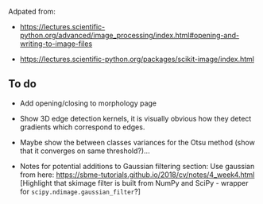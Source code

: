 Adpated from:
* https://lectures.scientific-python.org/advanced/image_processing/index.html#opening-and-writing-to-image-files

* https://lectures.scientific-python.org/packages/scikit-image/index.html

## To do

- Add opening/closing to morphology page

- Show 3D edge detection kernels, it is visually obvious how they detect gradients
which correspond to edges.

- Maybe show the between classes variances for the Otsu method (show that it converges on same threshold?)...
  
- Notes for potential additions to Gaussian filtering section: Use gaussian from here: https://sbme-tutorials.github.io/2018/cv/notes/4_week4.html [Highlight that skimage filter is built from NumPy and SciPy - wrapper for `scipy.ndimage.gaussian_filter`?]